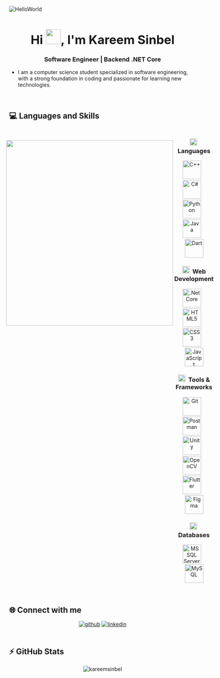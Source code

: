 ![HelloWorld](https://github.com/user-attachments/assets/b415f4d4-9b2e-40a3-aa67-5cfefaf47009)

### <div align="center"><h1 align="center">Hi <img src="https://github.com/user-attachments/assets/d4ebdde2-685c-4ee6-9e6b-4d0e2ec00eb1" height="40px"/>, I'm Kareem Sinbel</h1>
<h3 align="center">Software Engineer | Backend .NET Core</h3></div>  

- I am a computer science student specialized in software engineering, with a strong foundation in coding and passionate for learning new technologies.

<br/>  

## 💻 Languages and Skills 

<div style="display:flex;flex-direction:row;justify-content:center;">

<dl>
<dd>
<dl>
<img src="https://github.com/user-attachments/assets/b06c8be9-ee85-413a-90f6-2fe0ab148cfb" align="left" width="450px" height="500x"/>
</dl>
</dd>
</dl>

<div align="right" width="60%">

<div align="center">

### <img src="https://www.svgrepo.com/show/495178/code-1.svg" alt="webdev" height="20"/>&nbsp; Languages

<a href="https://www.cplusplus.com/" target="_blank"><img src="https://profilinator.rishav.dev/skills-assets/cplusplus-original.svg" alt="C++" height="50" /></a>&nbsp;&nbsp;&nbsp;
<a href="https://docs.microsoft.com/en-us/dotnet/csharp/" target="_blank"><img src="https://profilinator.rishav.dev/skills-assets/csharp-original.svg" alt="C#" height="50" /></a>&nbsp;&nbsp;&nbsp;
<a href="https://www.python.org/" target="_blank"><img src="https://profilinator.rishav.dev/skills-assets/python-original.svg" alt="Python" height="50" /></a>&nbsp;&nbsp;&nbsp;
<a href="https://www.java.com/" target="_blank"><img src="https://profilinator.rishav.dev/skills-assets/java-original-wordmark.svg" alt="Java" height="50" /></a>&nbsp;&nbsp;&nbsp;
<a href="https://dart.dev/" target="_blank"><img src="https://profilinator.rishav.dev/skills-assets/dartlang-icon.svg" alt="Dart" height="50" /></a>

</div>

<div align="center">

### <img src="https://www.svgrepo.com/show/98831/web-development.svg" alt="webdev" height="20"/>&nbsp; Web Development  

<a href="https://dotnet.microsoft.com/download" target="_blank"><img src="https://profilinator.rishav.dev/skills-assets/dotnetcore.png" alt=".Net Core" height="50" /></a>&nbsp;&nbsp;&nbsp;
<a href="https://en.wikipedia.org/wiki/HTML5" target="_blank"><img src="https://profilinator.rishav.dev/skills-assets/html5-original-wordmark.svg" alt="HTML5" height="50" /></a>&nbsp;&nbsp;&nbsp;
<a href="https://www.w3schools.com/css/" target="_blank"><img src="https://profilinator.rishav.dev/skills-assets/css3-original-wordmark.svg" alt="CSS3" height="50" /></a>&nbsp;&nbsp;&nbsp;
<a href="https://www.javascript.com/" target="_blank"><img src="https://profilinator.rishav.dev/skills-assets/javascript-original.svg" alt="JavaScript" height="50" /></a> 

</div>

<div align="center">

### <img src="https://www.svgrepo.com/show/280693/tools-and-utensils-microchip.svg" alt="tools" height="20"/>&nbsp; Tools & Frameworks  

<a href="https://github.com/" target="_blank"><img src="https://profilinator.rishav.dev/skills-assets/git-scm-icon.svg" alt="Git" height="50" /></a>&nbsp;&nbsp;&nbsp;
<a href="https://postman.com" target="_blank"><img src="https://www.vectorlogo.zone/logos/getpostman/getpostman-icon.svg" alt="Postman" height="50"/></a>&nbsp;&nbsp;&nbsp;
<a href="https://unity.com/" target="_blank"><img src="https://profilinator.rishav.dev/skills-assets/unity.png" alt="Unity" height="50" /></a>&nbsp;&nbsp;&nbsp;
<a href="https://opencv.org/" target="_blank"><img src="https://profilinator.rishav.dev/skills-assets/opencv-icon.svg" alt="OpenCV" height="50" /></a>&nbsp;&nbsp;&nbsp;
<a href="https://flutter.dev/" target="_blank"><img src="https://profilinator.rishav.dev/skills-assets/flutterio-icon.svg" alt="Flutter" height="50" /></a>&nbsp;&nbsp;&nbsp;
<a href="https://www.figma.com/" target="_blank"><img src="https://profilinator.rishav.dev/skills-assets/figma-icon.svg" alt="Figma" height="50" /></a>

</div>

<div align="center">

### <img src="https://www.svgrepo.com/show/535339/database.svg" alt="database" height="20"/>&nbsp; Databases  

<a href="https://www.microsoft.com/en-us/sql-server" target="_blank"><img src="https://www.svgrepo.com/show/303229/microsoft-sql-server-logo.svg" alt="MS SQL Server" height="50"/></a>&nbsp;&nbsp;&nbsp;
<a href="https://www.mysql.com/" target="_blank"><img src="https://profilinator.rishav.dev/skills-assets/mysql-original-wordmark.svg" alt="MySQL" height="50" /></a>

</div>

</div>

</div>


<br/>

## 🌐 Connect with me
<div align="center">
<a href="https://github.com/kareemsinbel" target="_blank">
<img src=https://img.shields.io/badge/github-%2324292e.svg?&style=for-the-badge&logo=github&logoColor=white alt=github style="margin-bottom: 5px;" /></a>
<a href="https://linkedin.com/in/kareem-sinbel-3023461b6" target="_blank">
<img src=https://img.shields.io/badge/linkedin-%231E77B5.svg?&style=for-the-badge&logo=linkedin&logoColor=white alt=linkedin style="margin-bottom: 5px;" /></a>  
</div>  

<br/>

## ⚡ GitHub Stats   
<div align="center">
	<img align="center" src="https://github-readme-stats.vercel.app/api/top-langs?username=kareemsinbel&show_icons=true&theme=dark&text_color=d1d1d1&locale=en&layout=compact" alt="kareemsinbel" />
</div>  

